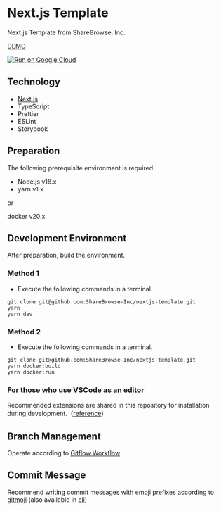 # Next.js Template

Next.js Template from ShareBrowse, Inc.

[DEMO](https://nextjs-template.sharebrowse.tech/)

[![Run on Google Cloud](https://deploy.cloud.run/button.svg)](https://deploy.cloud.run/?git_repo=https://github.com/ShareBrowse-Inc/nextjs-template.git)

## Technology

- [Next.js](https://nextjs.org/)
- TypeScript
- Prettier
- ESLint
- Storybook

## Preparation

The following prerequisite environment is required.

- Node.js v18.x
- yarn v1.x

or

docker v20.x

## Development Environment

After preparation, build the environment.

### Method 1

- Execute the following commands in a terminal.

```shell
git clone git@github.com:ShareBrowse-Inc/nextjs-template.git
yarn
yarn dev
```

### Method 2

- Execute the following commands in a terminal.

```shell
git clone git@github.com:ShareBrowse-Inc/nextjs-template.git
yarn docker:build
yarn docker:run
```

### For those who use VSCode as an editor

Recommended extensions are shared in this repository for installation during development.（[reference](https://qiita.com/Glavis/items/c3dac07e4bcf5c50db0a#%E8%A8%AD%E5%AE%9A%E3%81%97%E3%81%9F%E6%8B%A1%E5%BC%B5%E6%A9%9F%E8%83%BD%E3%82%92%E3%82%A4%E3%83%B3%E3%82%B9%E3%83%88%E3%83%BC%E3%83%AB%E3%81%99%E3%82%8B)）

## Branch Management

Operate according to [Gitflow Workflow](https://www.atlassian.com/ja/git/tutorials/comparing-workflows/gitflow-workflow)

## Commit Message

Recommend writing commit messages with emoji prefixes according to [gitmoji](https://gitmoji.dev/) (also available in [cli](https://github.com/carloscuesta/gitmoji))
